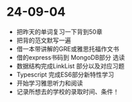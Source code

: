 # 24-09-04
+ 把昨天的单词复习一下背到50章
+ 把背的范文默写一遍
+ 借一本带讲解的GRE或雅思托福作文书
+ 借的express书码到 MongoDB部分 选读
+ 数据结构完成LinkList 部分以及对应习题
+ Typescript 完成ES6部分新特性学习
+ 开始学习雅思听力和阅读
+ 记录所想去的学校的录取时间、条件！
